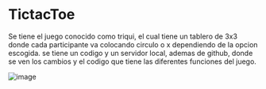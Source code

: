 # TictacToe
Se tiene el juego conocido como triqui, el cual tiene un tablero de 3x3 donde cada participante va colocando circulo o x dependiendo de la opcion escogida. se tiene un codigo y un servidor local, ademas de github, donde se ven los cambios y el codigo que tiene las diferentes funciones del juego.


![image](https://github.com/Cframos23/tictac/assets/118920666/aaab1820-72bb-4a5f-af1a-d3c399c7960a)


